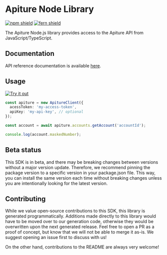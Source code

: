 # Apiture Node Library

[![npm shield](https://img.shields.io/npm/v/@fern-api/apiture)](https://www.npmjs.com/package/@fern-api/apiture)
[![fern shield](https://img.shields.io/badge/%F0%9F%8C%BF-SDK%20generated%20by%20Fern-brightgreen)](https://github.com/fern-api/fern)

The Apiture Node.js library provides access to the Apiture API from JavaScript/TypeScript.

## Documentation

API reference documentation is available [here](https://developer.apiture.com/docs/apis/banking/index.html#authentication).

## Usage

[![Try it out](https://developer.stackblitz.com/img/open_in_stackblitz.svg)](https://stackblitz.com/edit/typescript-example-using-sdk-built-with-fern-n2eqby?file=app.ts)

```typescript
const apiture = new ApitureClient({
  acessToken: 'my-access-token',
  apiKey: 'my-api-key', // optional
});

const account = await apiture.accounts.getAccount('accountId');

console.log(account.maskedNumber);
```

## Beta status

This SDK is in beta, and there may be breaking changes between versions without a major version update. Therefore, we recommend pinning the package version to a specific version in your package.json file. This way, you can install the same version each time without breaking changes unless you are intentionally looking for the latest version.

## Contributing

While we value open-source contributions to this SDK, this library is generated programmatically. Additions made directly to this library would have to be moved over to our generation code, otherwise they would be overwritten upon the next generated release. Feel free to open a PR as a proof of concept, but know that we will not be able to merge it as-is. We suggest opening an issue first to discuss with us!

On the other hand, contributions to the README are always very welcome!
